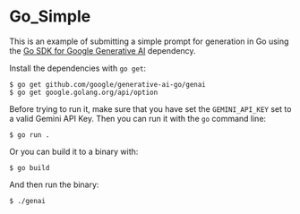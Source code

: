 # Go_Simple

This is an example of submitting a simple prompt for generation in Go using
the [Go SDK for Google Generative AI](https://github.com/google/generative-ai-go) dependency.

Install the dependencies with `go get`:

```
$ go get github.com/google/generative-ai-go/genai
$ go get google.golang.org/api/option
```

Before trying to run it, make sure that you have set the `GEMINI_API_KEY` set to
a valid Gemini API Key. Then you can run it with the `go` command line:

```
$ go run .
```

Or you can build it to a binary with:

```
$ go build
```

And then run the binary:

```
$ ./genai
```
